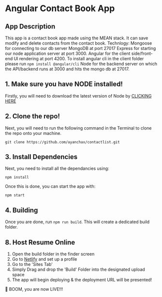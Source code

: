 # Angular Contact Book App

## App Description

This app is a contact book app made using the MEAN stack. It can save modify and delete contacts from the contact book.
Technlogy:
Mongoose for connecting to our db server MongoDB at port 27017
Express for starting our node application server at port 3000.
Angular for the client side/front-end UI rendering at port 4200. To install angular cli in the client folder please run `npm install @angular/cli`
Node for the backend server on which the API/backend runs at 3000 and hits the mongo db at 27017.

## 1. Make sure you have NODE installed!

Firstly, you will need to download the latest version of Node by <a href="https://nodejs.org/en/download/">CLICKING HERE</a>

## 2. Clone the repo!

Next, you will need to run the following command in the Terminal to clone the repo onto your machine.

`git clone https://github.com/ayanchax/contactlist.git`

## 3. Install Dependencies

Next, you need to install all the dependancies using:

`npm install`

Once this is done, you can start the app with:

`npm start`

## 4. Building

Once you are done, run `npm run build`. This will create a dedicated build folder.

## 8. Host Resume Online

1. Open the build folder in the finder screen
2. Go to <a href="https://www.netlify.com/">Netlify</a> and set up a profile
3. Go to the 'Sites Tab'
4. Simply Drag and drop the 'Build' Folder into the designated upload space
5. The app will begin deploying & the deployment URL will be presented!

🚀 BOOM, you are now LIVE!!!
